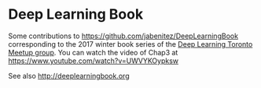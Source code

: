 # Deep Learning Book 

Some contributions to https://github.com/jabenitez/DeepLearningBook corresponding to the 2017 winter book series of the [Deep Learning Toronto Meetup group](https://www.meetup.com/Deep-Learning-Toronto-Meetup/ ). You can watch the video of Chap3 at https://www.youtube.com/watch?v=UWVYKOypksw



See also http://deeplearningbook.org

